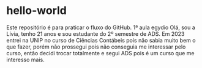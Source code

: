# hello-world
Este repositório é para praticar o fluxo do GitHub. 1ª aula egydio
Olá, sou a Lívia, tenho 21 anos e sou estudante do 2º semestre de ADS. Em 2023 entrei na UNIP no curso de Ciências Contábeis pois não sabia muito bem o que fazer, porém não prossegui pois não conseguia me interessar pelo curso, então decidi trocar totalmente e segui ADS pois é um curso que me interesso mais.
